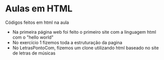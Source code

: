 # Aulas em HTML
Códigos feitos em html na aula
- Na primeira página web foi feito o primeiro site com a linguagem html com o "hello world"
- No exercício 1 fizemos toda a estruturação da pagina
- No LetrasPontoCom, fizemos um clone utilizando html baseado no site de letras de músicas
